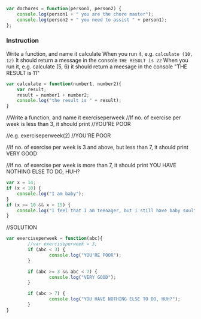 ```javascript
var dochores = function(person1, person2) {
	console.log(person1 + " you are the chore master");
	console.log(person2 + " you need to assist " + person1);
};
```

### Instruction
Write a function, and name it calculate
When you run it, e.g. `calculate (10, 12)` it should return a message in the console `THE RESULT is 22`
When you run it, e.g. calculate (5, 6) it should return a meesage in the console "THE RESULT is 11"
```javascript
var calculate = function(number1, number2){
	var result;
	result = number1 + number2;
    console.log("the result is " + result);
}
```
//Write a function, and name it exerciseperweek
//If no. of exercise per week is less than 3, it should print
//YOU'RE POOR

//e.g. exerciseperweek(2)
//YOU'RE POOR

//If no. of exercise per week is 3 and above, but less than 7, it should print VERY GOOD

//If no. of exercise per week is more than 7, it should print YOU HAVE NOTHING ELSE TO DO, HUH?

```javascript
var x = 14;
if (x < 10) {
	console.log("I am baby");
}
if (x >= 10 && x < 15) {
	console.log("I feel that I am teenager, but i still have baby soul");
}
```
//SOLUTION
```javascript
var exerciseperweek = function(abc){
        //var exerciseperweek = 3;
        if (abc < 3) {
                console.log("YOU'RE POOR");
        }

        if (abc >= 3 && abc < 7) {
                console.log("VERY GOOD");
        }

        if (abc > 7) {
                console.log("YOU HAVE NOTHING ELSE TO DO, HUH?");
        }
}
```
